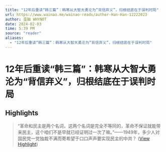 ```yaml
---
title: "12年后重读“韩三篇”：韩寒从大智大勇沦为“背信弃义”，归根结底在于误判时局"
url: https://www.wainao.me/wainao-reads/author-Han-Han-12222023
author: 歪脑 WHYNOT
date: 2024-02-03
time: 5:39 PM
source: "reader"
aliases:
  - "12年后重读“韩三篇”：韩寒从大智大勇沦为“背信弃义”，归根结底在于误判时局"
---
```

# 12年后重读“韩三篇”：韩寒从大智大勇沦为“背信弃义”，归根结底在于误判时局

## Highlights
> “革命和民主是两个名词，这两个名词是完全不等同的，革命不保证就能带来民主，这个咱们不是早就已经证明过一次了嘛。”——1949年，多少人对国民党一党独裁不满而寄希望于口口声声要实现民主的中共？ ([View Highlight](https://read.readwise.io/read/01hjjwcgfn0nxj5cvhnzfxp5w9))

